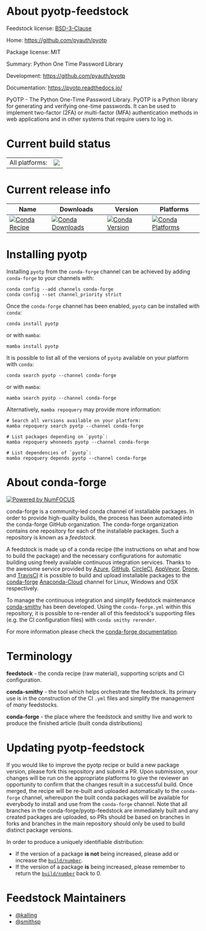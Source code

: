 About pyotp-feedstock
=====================

Feedstock license: [BSD-3-Clause](https://github.com/conda-forge/pyotp-feedstock/blob/main/LICENSE.txt)

Home: https://github.com/pyauth/pyotp

Package license: MIT

Summary: Python One Time Password Library

Development: https://github.com/pyauth/pyotp

Documentation: https://pyotp.readthedocs.io/

PyOTP - The Python One-Time Password Library. PyOTP is a Python library for generating and verifying one-time passwords. It can be used to implement two-factor (2FA) or multi-factor (MFA) authentication methods in web applications and in other systems that require users to log in. 

Current build status
====================


<table><tr><td>All platforms:</td>
    <td>
      <a href="https://dev.azure.com/conda-forge/feedstock-builds/_build/latest?definitionId=6301&branchName=main">
        <img src="https://dev.azure.com/conda-forge/feedstock-builds/_apis/build/status/pyotp-feedstock?branchName=main">
      </a>
    </td>
  </tr>
</table>

Current release info
====================

| Name | Downloads | Version | Platforms |
| --- | --- | --- | --- |
| [![Conda Recipe](https://img.shields.io/badge/recipe-pyotp-green.svg)](https://anaconda.org/conda-forge/pyotp) | [![Conda Downloads](https://img.shields.io/conda/dn/conda-forge/pyotp.svg)](https://anaconda.org/conda-forge/pyotp) | [![Conda Version](https://img.shields.io/conda/vn/conda-forge/pyotp.svg)](https://anaconda.org/conda-forge/pyotp) | [![Conda Platforms](https://img.shields.io/conda/pn/conda-forge/pyotp.svg)](https://anaconda.org/conda-forge/pyotp) |

Installing pyotp
================

Installing `pyotp` from the `conda-forge` channel can be achieved by adding `conda-forge` to your channels with:

```
conda config --add channels conda-forge
conda config --set channel_priority strict
```

Once the `conda-forge` channel has been enabled, `pyotp` can be installed with `conda`:

```
conda install pyotp
```

or with `mamba`:

```
mamba install pyotp
```

It is possible to list all of the versions of `pyotp` available on your platform with `conda`:

```
conda search pyotp --channel conda-forge
```

or with `mamba`:

```
mamba search pyotp --channel conda-forge
```

Alternatively, `mamba repoquery` may provide more information:

```
# Search all versions available on your platform:
mamba repoquery search pyotp --channel conda-forge

# List packages depending on `pyotp`:
mamba repoquery whoneeds pyotp --channel conda-forge

# List dependencies of `pyotp`:
mamba repoquery depends pyotp --channel conda-forge
```


About conda-forge
=================

[![Powered by
NumFOCUS](https://img.shields.io/badge/powered%20by-NumFOCUS-orange.svg?style=flat&colorA=E1523D&colorB=007D8A)](https://numfocus.org)

conda-forge is a community-led conda channel of installable packages.
In order to provide high-quality builds, the process has been automated into the
conda-forge GitHub organization. The conda-forge organization contains one repository
for each of the installable packages. Such a repository is known as a *feedstock*.

A feedstock is made up of a conda recipe (the instructions on what and how to build
the package) and the necessary configurations for automatic building using freely
available continuous integration services. Thanks to the awesome service provided by
[Azure](https://azure.microsoft.com/en-us/services/devops/), [GitHub](https://github.com/),
[CircleCI](https://circleci.com/), [AppVeyor](https://www.appveyor.com/),
[Drone](https://cloud.drone.io/welcome), and [TravisCI](https://travis-ci.com/)
it is possible to build and upload installable packages to the
[conda-forge](https://anaconda.org/conda-forge) [Anaconda-Cloud](https://anaconda.org/)
channel for Linux, Windows and OSX respectively.

To manage the continuous integration and simplify feedstock maintenance
[conda-smithy](https://github.com/conda-forge/conda-smithy) has been developed.
Using the ``conda-forge.yml`` within this repository, it is possible to re-render all of
this feedstock's supporting files (e.g. the CI configuration files) with ``conda smithy rerender``.

For more information please check the [conda-forge documentation](https://conda-forge.org/docs/).

Terminology
===========

**feedstock** - the conda recipe (raw material), supporting scripts and CI configuration.

**conda-smithy** - the tool which helps orchestrate the feedstock.
                   Its primary use is in the construction of the CI ``.yml`` files
                   and simplify the management of *many* feedstocks.

**conda-forge** - the place where the feedstock and smithy live and work to
                  produce the finished article (built conda distributions)


Updating pyotp-feedstock
========================

If you would like to improve the pyotp recipe or build a new
package version, please fork this repository and submit a PR. Upon submission,
your changes will be run on the appropriate platforms to give the reviewer an
opportunity to confirm that the changes result in a successful build. Once
merged, the recipe will be re-built and uploaded automatically to the
`conda-forge` channel, whereupon the built conda packages will be available for
everybody to install and use from the `conda-forge` channel.
Note that all branches in the conda-forge/pyotp-feedstock are
immediately built and any created packages are uploaded, so PRs should be based
on branches in forks and branches in the main repository should only be used to
build distinct package versions.

In order to produce a uniquely identifiable distribution:
 * If the version of a package **is not** being increased, please add or increase
   the [``build/number``](https://docs.conda.io/projects/conda-build/en/latest/resources/define-metadata.html#build-number-and-string).
 * If the version of a package **is** being increased, please remember to return
   the [``build/number``](https://docs.conda.io/projects/conda-build/en/latest/resources/define-metadata.html#build-number-and-string)
   back to 0.

Feedstock Maintainers
=====================

* [@kalling](https://github.com/kalling/)
* [@smithsp](https://github.com/smithsp/)

